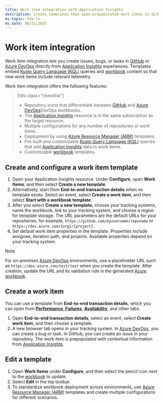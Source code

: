 ```yaml
---
title: Work item integration with Application Insights
description: Create templates that open prepopulated work items in GitHub or Azure DevOps with contextual data from Application Insights.
ms.topic: how-to
ms.date: 08/21/2025
---
```


# Work item integration

Work item integration lets you create issues, bugs, or tasks in [GitHub](https://github.com) or [Azure DevOps](/azure/devops/user-guide/what-is-azure-devops) directly from [Application Insights](app-insights-overview.md) experiences. Templates embed [Kusto Query Language (KQL)](/kusto/query) queries and [workbook](../visualize/best-practices-visualize.md) content so that new work items include relevant telemetry.

Work item integration offers the following features:

> [!div class="checklist"]
> - Repository icons that differentiate between [GitHub](https://github.com) and [Azure DevOps](/azure/devops/user-guide/what-is-azure-devops)DevOps workbooks.
> - The [Application Insights](app-insights-overview.md) resource is in the same subscription as the target resource.
> - Multiple configurations for any number of repositories or work items.
> - Deployment by using [Azure Resource Manager (ARM)](/azure/azure-resource-manager/management/overview) templates.
> - Pre-built and customizable [Kusto Query Language (KQL)](/kusto/query) queries that add [Application Insights](app-insights-overview.md) data to work items.
> - Customizable [workbook](../visualize/best-practices-visualize.md) templates.

## Create and configure a work item template

1. Open your Application Insights resource. Under **Configure**, open **Work Items**, and then select **Create a new template**.
1. Alternatively, start from **End-to-end transaction details** when no template exists. Select an event, select **Create a work item**, and then select **Start with a workbook template**.
1. After you select **Create a new template**, choose your tracking systems, name the workbook, link to your tracking system, and choose a region for template storage. The URL parameters are the default URLs for your repositories, for example, `https://github.com/myusername/reponame` or `https://dev.azure.com/{org}/{project}`.
1. Set default work item properties in the template. Properties include assignee, iteration path, and projects. Available properties depend on your tracking system.

> [!NOTE]
> For on-premises [Azure DevOps](/azure/devops/user-guide/what-is-azure-devops) environments, use a placeholder URL such as `https://dev.azure.com/test/test` when you create the template. After creation, update the URL and its validation rule in the generated [Azure workbook](/azure/azure-monitor/visualize/workbooks-create-workbook).

## Create a work item

You can use a template from **End-to-end transaction details**, which you can open from [**Performance**, **Failures**](failures-performance-transactions.md), [**Availability**](availability.md), and other tabs.

1. Open **End-to-end transaction details**, select an event, select **Create work item**, and then choose a template.
1. A new browser tab opens in your tracking system. In [Azure DevOps](/azure/devops/user-guide/what-is-azure-devops), you can create a bug or task. In GitHub, you can create an issue in your repository. The work item is prepopulated with contextual information from [Application Insights](app-insights-overview.md).

## Edit a template

1. Open **Work Items** under **Configure**, and then select the pencil icon next to the [workbook](../visualize/best-practices-visualize.md) to update.
1. Select **Edit** in the top toolbar.
1. To standardize workbook deployment across environments, use [Azure Resource Manager (ARM)](/azure/azure-resource-manager/management/overview) templates and create multiple configurations for different scenarios.
